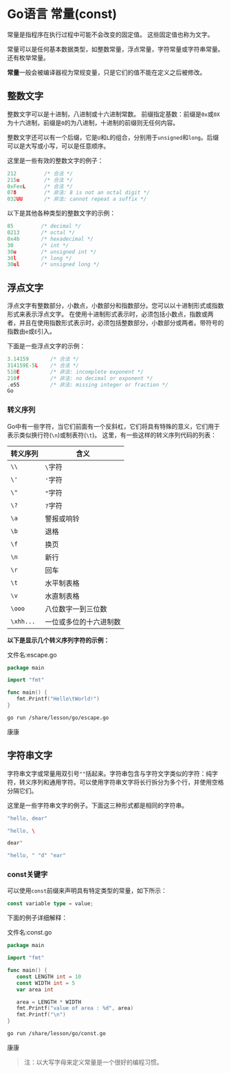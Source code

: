 # Go语言 常量(const)

常量是指程序在执行过程中可能不会改变的固定值。 这些固定值也称为文字。

常量可以是任何基本数据类型，如整数常量，浮点常量，字符常量或字符串常量。 还有枚举常量。

**常量**一般会被编译器视为常规变量，只是它们的值不能在定义之后被修改。


## 整数文字

整数文字可以是十进制，八进制或十六进制常数。 前缀指定基数：前缀是`0x`或`0X`为十六进制，前缀是`0`的为八进制，十进制的前缀则无任何内容。

整数文字还可以有一个后缀，它是`U`和`L`的组合，分别用于`unsigned`和`long`。后缀可以是大写或小写，可以是任意顺序。

这里是一些有效的整数文字的例子：

```go
212         /* 合法 */
215u        /* 合法 */
0xFeeL      /* 合法 */
078         /* 非法: 8 is not an octal digit */
032UU       /* 非法: cannot repeat a suffix */
```

以下是其他各种类型的整数文字的示例：

```go
85         /* decimal */
0213       /* octal */
0x4b       /* hexadecimal */
30         /* int */
30u        /* unsigned int */
30l        /* long */
30ul       /* unsigned long */
```

## 浮点文字

浮点文字有整数部分，小数点，小数部分和指数部分。您可以以十进制形式或指数形式来表示浮点文字。
在使用十进制形式表示时，必须包括小数点，指数或两者，并且在使用指数形式表示时，必须包括整数部分，小数部分或两者。带符号的指数由`e`或`E`引入。

下面是一些浮点文字的示例：

```go
3.14159       /* 合法 */
314159E-5L    /* 合法 */
510E          /* 非法: incomplete exponent */
210f          /* 非法: no decimal or exponent */
.e55          /* 非法: missing integer or fraction */
Go
```

### 转义序列

Go中有一些字符，当它们前面有一个反斜杠，它们将具有特殊的意义，它们用于表示类似换行符(`\n`)或制表符(`\t`)。 这里，有一些这样的转义序列代码的列表：

| 转义序列  | 含义                   |
| --------- | ---------------------- |
| `\\`      | `\`字符                |
| `\'`      | `'`字符                |
| `\"`      | `"`字符                |
| `\?`      | `?`字符                |
| `\a`      | 警报或响铃             |
| `\b`      | 退格                   |
| `\f`      | 换页                   |
| `\n`      | 新行                   |
| `\r`      | 回车                   |
| `\t`      | 水平制表格             |
| `\v`      | 水直制表格             |
| `\ooo`    | 八位数字一到三位数     |
| `\xhh...` | 一位或多位的十六进制数 |

**以下是显示几个转义序列字符的示例：**

文件名:escape.go

```go
package main

import "fmt"

func main() {
   fmt.Printf("Hello\tWorld!")
}
```

```bash
go run /share/lesson/go/escape.go
```

康康

## 字符串文字

字符串文字或常量用双引号`""`括起来。字符串包含与字符文字类似的字符：纯字符，转义序列和通用字符。可以使用字符串文字将长行拆分为多个行，并使用空格分隔它们。

这里是一些字符串文字的例子。下面这三种形式都是相同的字符串。

```go
"hello, dear"

"hello, \

dear"

"hello, " "d" "ear"
```

### const关键字

可以使用`const`前缀来声明具有特定类型的常量，如下所示：

```go
const variable type = value;
```

下面的例子详细解释：

文件名:const.go

```go
package main

import "fmt"

func main() {
   const LENGTH int = 10
   const WIDTH int = 5   
   var area int

   area = LENGTH * WIDTH
   fmt.Printf("value of area : %d", area) 
   fmt.Printf("\n")  
}
```

```bash
go run /share/lesson/go/const.go
```

康康

> 注：以大写字母来定义常量是一个很好的编程习惯。
